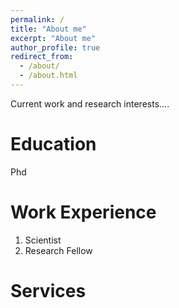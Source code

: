```yaml
---
permalink: /
title: "About me"
excerpt: "About me"
author_profile: true
redirect_from: 
  - /about/
  - /about.html
---
```


Current work and research interests....

Education
======
Phd

Work Experience
======
1. Scientist
1. Research Fellow

Services
======

